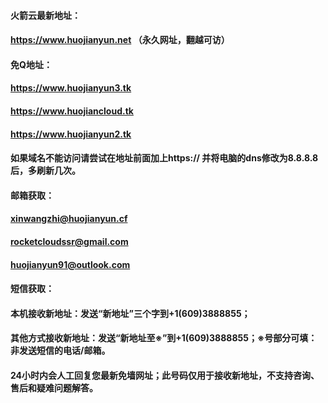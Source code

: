 #### 火箭云最新地址：
#### https://www.huojianyun.net   （永久网址，翻越可访）
#### 免Q地址：
#### https://www.huojianyun3.tk 
#### https://www.huojiancloud.tk
#### https://www.huojianyun2.tk
#### 如果域名不能访问请尝试在地址前面加上https:// 并将电脑的dns修改为8.8.8.8后，多刷新几次。

#### 邮箱获取：
#### xinwangzhi@huojianyun.cf
#### rocketcloudssr@gmail.com
#### huojianyun91@outlook.com

#### 短信获取：
#### 本机接收新地址：发送“新地址”三个字到+1(609)3888855；
#### 其他方式接收新地址：发送“新地址至※”到+1(609)3888855；※号部分可填：非发送短信的电话/邮箱。
#### 24小时内会人工回复您最新免墙网址；此号码仅用于接收新地址，不支持咨询、售后和疑难问题解答。
